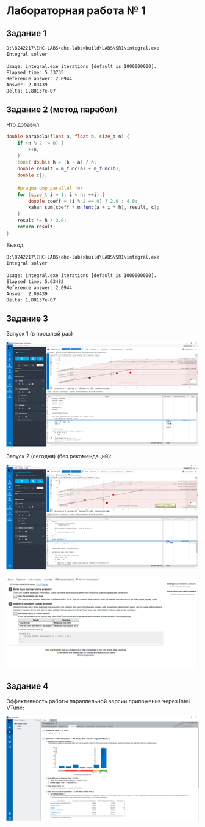 # Лабораторная работа № 1

## Задание 1

```
D:\8242217\EHC-LABS\ehc-labs>build\LABS\SR1\integral.exe
Integral solver

Usage: integral.exe iterations [default is 1000000000].
Elapsed time: 5.33735
Reference answer: 2.0944
Answer: 2.09439
Delta: 1.80137e-07
```

## Задание 2 (метод парабол)

Что добавил:

```cpp
double parabola(float a, float b, size_t n) {
    if (n % 2 != 0) {
        ++n;
    }
    const double h = (b - a) / n;
    double result = m_func(a) + m_func(b);
    double c{};

    #pragma omp parallel for
    for (size_t i = 1; i < n; ++i) {
        double coeff = (i % 2 == 0) ? 2.0 : 4.0;
        kahan_sum(coeff * m_func(a + i * h), result, c);
    }
    result *= h / 3.0;
    return result;
}
```

Вывод:

```
D:\8242217\EHC-LABS\ehc-labs>build\LABS\SR1\integral.exe
Integral solver

Usage: integral.exe iterations [default is 1000000000].
Elapsed time: 5.63482
Reference answer: 2.0944
Answer: 2.09439
Delta: 1.80137e-07
```

## Задание 3

Запуск 1 (в прошлый раз)

![image1](images/1.png)

Запуск 2 (сегодня) (без рекомендаций):

![image1_1](images/1_2.png)

![image3](images/4.png)

## Задание 4

Эффективность работы параллельной версии приложения через Intel VTune:

![image2](images/2.png)

